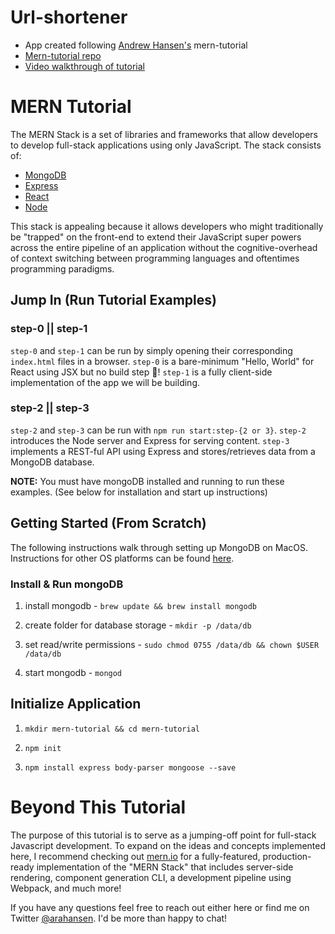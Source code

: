 # Url-shortener
* App created following [Andrew Hansen's](https://github.com/arahansen) mern-tutorial
* [Mern-tutorial repo](https://github.com/arahansen/mern-tutorial)
* [Video walkthrough of tutorial](https://www.youtube.com/watch?v=YAayQekE8po&t=5s)


# MERN Tutorial
The MERN Stack is a set of libraries and frameworks that allow developers to develop full-stack applications using only JavaScript. The stack consists of:

* [MongoDB](https://www.mongodb.com/)
* [Express](http://expressjs.com/)
* [React](https://facebook.github.io/react/)
* [Node](https://nodejs.org/en/)

This stack is appealing because it allows developers who might traditionally be "trapped" on the front-end to extend their JavaScript super powers across the entire pipeline of an application without the cognitive-overhead of context switching between programming languages and oftentimes programming paradigms.

## Jump In (Run Tutorial Examples)

### step-0 || step-1
`step-0` and `step-1` can be run by simply opening their corresponding `index.html` files in a browser. `step-0` is a bare-minimum "Hello, World" for React using JSX but no  build step 🎉! `step-1` is a fully client-side implementation of the app we will be building.

### step-2 || step-3
`step-2` and `step-3` can be run with `npm run start:step-{2 or 3}`. `step-2` introduces the Node server and Express for serving content. `step-3` implements a REST-ful API using Express and stores/retrieves data from a MongoDB database.

**NOTE:** You must have mongoDB installed and running to run these examples. (See below for installation and start up instructions)

## Getting Started (From Scratch)
The following instructions walk through setting up MongoDB on MacOS. Instructions for other OS platforms can be found [here](https://docs.mongodb.com/getting-started/shell/installation/).

### Install & Run mongoDB
1. install mongodb - `brew update && brew install mongodb`

1. create folder for database storage - `mkdir -p /data/db`

1. set read/write permissions - `sudo chmod 0755 /data/db && chown $USER /data/db`

1. start mongodb - `mongod`

## Initialize Application
1. `mkdir mern-tutorial && cd mern-tutorial`

1. `npm init`

1. `npm install express body-parser mongoose --save`

# Beyond This Tutorial
The purpose of this tutorial is to serve as a jumping-off point for full-stack Javascript development. To expand on the ideas and concepts implemented here, I recommend checking out [mern.io](http://mern.io/) for a fully-featured, production-ready implementation of the "MERN Stack" that includes server-side rendering, component generation CLI, a development pipeline using Webpack, and much more!

If you have any questions feel free to reach out either here or find me on Twitter [@arahansen](https://twitter.com/arahansen). I'd be more than happy to chat!
